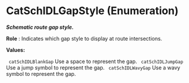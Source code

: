 # CatSchIDLGapStyle (Enumeration)

**_Schematic route gap style._**

**Role** : Indicates which gap style to display at route intersections.

**Values:**

` catSchIDLBlankGap`      Use a space to represent the gap.
` catSchIDLJumpGap`      Use a jump symbol to represent the gap.
` catSchIDLWavyGap`      Use a wavy symbol to represent the gap.